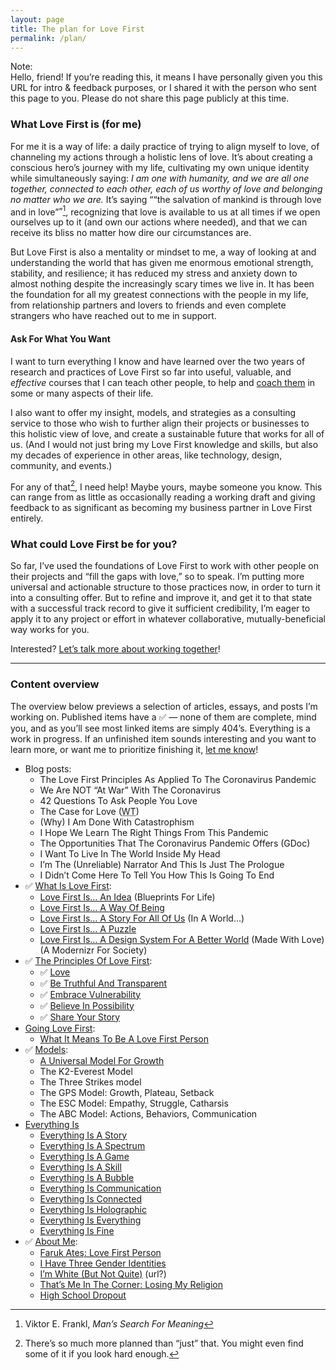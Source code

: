 ```yaml
---
layout: page
title: The plan for Love First
permalink: /plan/
---
```


<nobr>Note:</nobr>  
Hello, friend! If you’re reading this, it means I have personally given you this URL for intro & feedback purposes, or I shared it with the person who sent this page to you<!-- or, you’re looking under the hood or in my repository. -->. Please do not share this page publicly at this time.

### What Love First is (for me)
For me it is a way of life: a daily practice of trying to align myself to love, of channeling my actions through a holistic lens of love. It’s about creating a conscious hero’s journey with my life, cultivating my own unique identity while simultaneously saying: _I am one with humanity, and we are all one together, connected to each other, each of us worthy of love and belonging no matter who we are._ It’s saying <q>“the salvation of mankind is through love and in love”</q>[^1], recognizing that love is available to us at all times if we open ourselves up to it (and own our actions where needed), and that we can receive its bliss no matter how dire our circumstances are.

But Love First is also a mentality or mindset to me, a way of looking at and understanding the world that has given me enormous emotional strength, stability, and resilience; it has reduced my stress and anxiety down to almost nothing despite the increasingly scary times we live in. It has been the foundation for all my greatest connections with the people in my life, from relationship partners and lovers to friends and even complete strangers who have reached out to me in support.

#### Ask For What You Want  
I want to turn everything I know and have learned over the two years of research and practices of Love First so far into useful, valuable, and _effective_ courses that I can teach other people, to help and <a href="https://lovefirstcoaching.com">coach them</a> in some or many aspects of their life.

I also want to offer my insight, models, and strategies as a consulting service to those who wish to further align their projects or businesses to this holistic view of love, and create a sustainable future that works for all of us. (And I would not just bring my Love First knowledge and skills, but also my decades of experience in other areas, like technology, design, community, and events.)

<!-- I want to continue going through the works and teachings of leaders and experts across a wide range of fields and backgrounds, and synthesize the best elements together to create more meaning, cultivate more understanding, and connect more deeply.

And eventually, I want to create tools—products, apps, platforms—to help people learn and develop their skills in life. But that’s a long ways into the future, perhaps. -->

For any of that[^2], I need help! Maybe yours, maybe someone you know. This can range from as little as occasionally reading a working draft and giving feedback to as significant as becoming my business partner in Love First entirely.

### What could Love First be for you?
So far, I’ve used the foundations of Love First to work with other people on their projects and “fill the gaps with love,” so to speak. I’m putting more universal and actionable structure to those practices now, in order to turn it into a consulting offer. But to refine and improve it, and get it to that state with a successful track record to give it sufficient credibility, I’m eager to apply it to any project or effort in whatever collaborative, mutually-beneficial way works for you.

Interested? [Let’s talk more about working together](/contact)!

----

### Content overview
The overview below previews a selection of articles, essays, and posts I’m working on. Published items have a ✅ — none of them are complete, mind you, and as you’ll see most linked items are simply 404’s. Everything is a work in progress. If an unfinished item sounds interesting and you want to learn more, or want me to prioritize finishing it, [let me know](/contact/)!

* Blog posts:
	- The Love First Principles As Applied To The Coronavirus Pandemic
	- We Are NOT “At War” With The Coronavirus
	- 42 Questions To Ask People You Love
	- The Case for Love (<abbr title="Working Title">WT</abbr>)
	- (Why) I Am Done With Catastrophism
	- I Hope We Learn The Right Things From This Pandemic
	- The Opportunities That The Coronavirus Pandemic Offers (GDoc)
	- I Want To Live In The World Inside My Head
	- I’m The (Unreliable) Narrator And This Is Just The Prologue
	- I Didn’t Come Here To Tell You How This Is Going To End
* ✅ [What Is Love First](/what-is-love-first):
	- [Love First Is… An Idea](/love-first-is/blueprint) (Blueprints For Life)
	- [Love First Is… A Way Of Being](/love-first-is/ontology)
	- [Love First Is… A Story For All Of Us](/love-first-is/storytelling) (In A World…)
	- [Love First Is… A Puzzle](/love-first-is/games)
	- [Love First Is… A Design System For A Better World](/love-first-is/design-systems) (Made With Love) <span class="post-meta">(A Modernizr For Society)</span>
* ✅ [The Principles Of Love First](/principles/):
	- ✅ [Love](/principles/love)
	- ✅ [Be Truthful And Transparent](/principles/be-truthful-and-transparent)
	- ✅ [Embrace Vulnerability](/principles/embrace-vulnerability)
	- ✅ [Believe In Possibility](/principles/believe-in-possibility)
	- ✅ [Share Your Story](/principles/share-your-story)
* [Going Love First](/practices/):
	- [What It Means To Be A Love First Person](/practices/be-a-love-first-person)
* ✅ [Models](/models/):
	- [A Universal Model For Growth](/models/universal-growth-model)
	- The K2-Everest Model
	- The Three Strikes model
	- The GPS Model: Growth, Plateau, Setback
	- The ESC Model: Empathy, Struggle, Catharsis
	- The ABC Model: Actions, Behaviors, Communication
* [Everything Is](/everything-is/)
	- [Everything Is A Story](/everything-is/a-story)
	- [Everything Is A Spectrum ](/everything-is/a-spectrum)
	- [Everything Is A Game](/everything-is/a-game)
	- [Everything Is A Skill](/everything-is/a-skill)
	- [Everything Is A Bubble](/everything-is/a-bubble)
	- [Everything Is Communication](/everything-is/communication)
	- [Everything Is Connected](/everything-is/connected)
	- [Everything Is Holographic](/everything-is/holographic)
	- [Everything Is Everything](/everything-is/everything)
	- [Everything Is Fine](/everything-is/fine)
* ✅ [About Me](/about/faruk/):
	- [Faruk Ateş: Love First Person](/about/faruk/love-first-person)
	- [I Have Three Gender Identities](/about/faruk/gender-identities)
	- [I’m White (But Not Quite)](/about/faruk/race) (url?)
	- [That’s Me In The Corner: Losing My Religion](/about/faruk/religion)
	- [High School Dropout](about/faruk/education)

[^1]: Viktor E. Frankl, <cite>Man’s Search For Meaning</cite>
[^2]: There’s so much more planned than “just” that. You might even find some of it if you look hard enough.

<!--
@credits: 100
@for: the first person to comment '#LoveFirst' on the commit that added this.
-->
